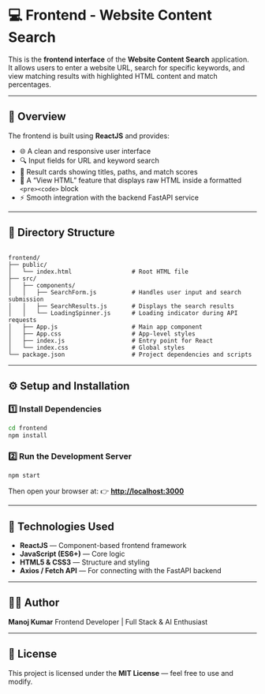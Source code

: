 # 💻 Frontend - Website Content Search

This is the **frontend interface** of the **Website Content Search** application.  
It allows users to enter a website URL, search for specific keywords, and view matching results with highlighted HTML content and match percentages.

---

## 🚀 Overview

The frontend is built using **ReactJS** and provides:
- 🌐 A clean and responsive user interface  
- 🔍 Input fields for URL and keyword search  
- 📄 Result cards showing titles, paths, and match scores  
- 🧩 A “View HTML” feature that displays raw HTML inside a formatted `<pre><code>` block  
- ⚡ Smooth integration with the backend FastAPI service

---

## 📁 Directory Structure

```

frontend/
├── public/
│   └── index.html                 # Root HTML file
├── src/
│   ├── components/
│   │   ├── SearchForm.js          # Handles user input and search submission
│   │   ├── SearchResults.js       # Displays the search results
│   │   └── LoadingSpinner.js      # Loading indicator during API requests
│   ├── App.js                     # Main app component
│   ├── App.css                    # App-level styles
│   ├── index.js                   # Entry point for React
│   └── index.css                  # Global styles
└── package.json                   # Project dependencies and scripts

````

---

## ⚙️ Setup and Installation

### 1️⃣ Install Dependencies
```bash
cd frontend
npm install
````

### 2️⃣ Run the Development Server

```bash
npm start
```

Then open your browser at:
👉 **[http://localhost:3000](http://localhost:3000)**

---

## 🧠 Technologies Used

* **ReactJS** — Component-based frontend framework
* **JavaScript (ES6+)** — Core logic
* **HTML5 & CSS3** — Structure and styling
* **Axios / Fetch API** — For connecting with the FastAPI backend

---

## 🧑‍💻 Author

**Manoj Kumar**
Frontend Developer | Full Stack & AI Enthusiast

---

## 🪪 License

This project is licensed under the **MIT License** — feel free to use and modify.
